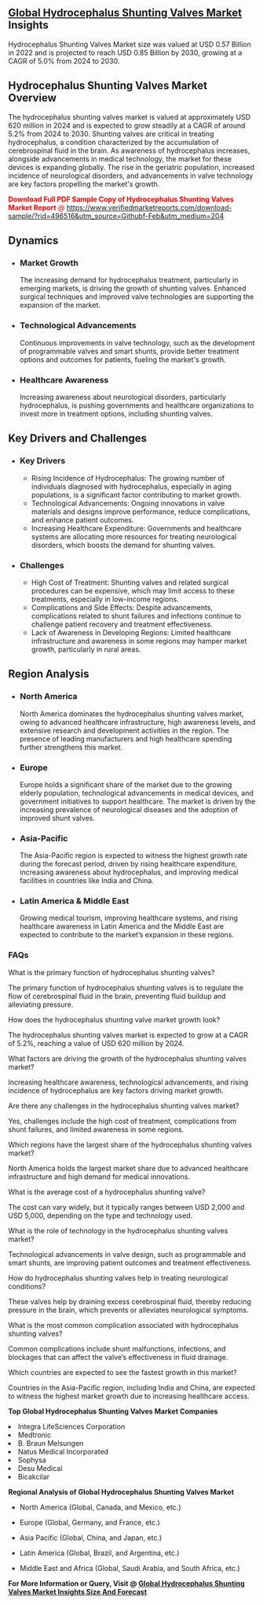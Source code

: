 <h2><a href="https://www.verifiedmarketreports.com/download-sample/?rid=496516&amp;utm_source=Githubf&amp;utm_medium=204" target="_blank">Global Hydrocephalus Shunting Valves Market</a> Insights</h2><p>Hydrocephalus Shunting Valves Market size was valued at USD 0.57 Billion in 2022 and is projected to reach USD 0.85 Billion by 2030, growing at a CAGR of 5.0% from 2024 to 2030.</p><p> <h2>Hydrocephalus Shunting Valves Market Overview</h2> <p>The hydrocephalus shunting valves market is valued at approximately USD 620 million in 2024 and is expected to grow steadily at a CAGR of around 5.2% from 2024 to 2030. Shunting valves are critical in treating hydrocephalus, a condition characterized by the accumulation of cerebrospinal fluid in the brain. As awareness of hydrocephalus increases, alongside advancements in medical technology, the market for these devices is expanding globally. The rise in the geriatric population, increased incidence of neurological disorders, and advancements in valve technology are key factors propelling the market's growth.</p> <p><p><span class=""><span style="color: #ff0000;"><strong>Download Full PDF Sample Copy of Hydrocephalus Shunting Valves Market Report</strong> @ </span><a href="https://www.verifiedmarketreports.com/download-sample/?rid=496516&amp;utm_source=Githubf-Feb&amp;utm_medium=204" target="_blank">https://www.verifiedmarketreports.com/download-sample/?rid=496516&amp;utm_source=Githubf-Feb&amp;utm_medium=204</a></span></p></p> <h2>Dynamics</h2> <ul> <li><h3>Market Growth</h3>The increasing demand for hydrocephalus treatment, particularly in emerging markets, is driving the growth of shunting valves. Enhanced surgical techniques and improved valve technologies are supporting the expansion of the market.</li> <li><h3>Technological Advancements</h3>Continuous improvements in valve technology, such as the development of programmable valves and smart shunts, provide better treatment options and outcomes for patients, fueling the market's growth.</li> <li><h3>Healthcare Awareness</h3>Increasing awareness about neurological disorders, particularly hydrocephalus, is pushing governments and healthcare organizations to invest more in treatment options, including shunting valves.</li> </ul> <h2>Key Drivers and Challenges</h2> <ul> <li><h3>Key Drivers</h3> <ul> <li>Rising Incidence of Hydrocephalus: The growing number of individuals diagnosed with hydrocephalus, especially in aging populations, is a significant factor contributing to market growth.</li> <li>Technological Advancements: Ongoing innovations in valve materials and designs improve performance, reduce complications, and enhance patient outcomes.</li> <li>Increasing Healthcare Expenditure: Governments and healthcare systems are allocating more resources for treating neurological disorders, which boosts the demand for shunting valves.</li> </ul> </li> <li><h3>Challenges</h3> <ul> <li>High Cost of Treatment: Shunting valves and related surgical procedures can be expensive, which may limit access to these treatments, especially in low-income regions.</li> <li>Complications and Side Effects: Despite advancements, complications related to shunt failures and infections continue to challenge patient recovery and treatment effectiveness.</li> <li>Lack of Awareness in Developing Regions: Limited healthcare infrastructure and awareness in some regions may hamper market growth, particularly in rural areas.</li> </ul> </li> </ul> <h2>Region Analysis</h2> <ul> <li><h3>North America</h3>North America dominates the hydrocephalus shunting valves market, owing to advanced healthcare infrastructure, high awareness levels, and extensive research and development activities in the region. The presence of leading manufacturers and high healthcare spending further strengthens this market.</li> <li><h3>Europe</h3>Europe holds a significant share of the market due to the growing elderly population, technological advancements in medical devices, and government initiatives to support healthcare. The market is driven by the increasing prevalence of neurological diseases and the adoption of improved shunt valves.</li> <li><h3>Asia-Pacific</h3>The Asia-Pacific region is expected to witness the highest growth rate during the forecast period, driven by rising healthcare expenditure, increasing awareness about hydrocephalus, and improving medical facilities in countries like India and China.</li> <li><h3>Latin America & Middle East</h3>Growing medical tourism, improving healthcare systems, and rising healthcare awareness in Latin America and the Middle East are expected to contribute to the market’s expansion in these regions.</li> </ul> <h3>FAQs</h3> <p>What is the primary function of hydrocephalus shunting valves?</p> <p>The primary function of hydrocephalus shunting valves is to regulate the flow of cerebrospinal fluid in the brain, preventing fluid buildup and alleviating pressure.</p> <p>How does the hydrocephalus shunting valve market growth look?</p> <p>The hydrocephalus shunting valves market is expected to grow at a CAGR of 5.2%, reaching a value of USD 620 million by 2024.</p> <p>What factors are driving the growth of the hydrocephalus shunting valves market?</p> <p>Increasing healthcare awareness, technological advancements, and rising incidence of hydrocephalus are key factors driving market growth.</p> <p>Are there any challenges in the hydrocephalus shunting valves market?</p> <p>Yes, challenges include the high cost of treatment, complications from shunt failures, and limited awareness in some regions.</p> <p>Which regions have the largest share of the hydrocephalus shunting valves market?</p> <p>North America holds the largest market share due to advanced healthcare infrastructure and high demand for medical innovations.</p> <p>What is the average cost of a hydrocephalus shunting valve?</p> <p>The cost can vary widely, but it typically ranges between USD 2,000 and USD 5,000, depending on the type and technology used.</p> <p>What is the role of technology in the hydrocephalus shunting valves market?</p> <p>Technological advancements in valve design, such as programmable and smart shunts, are improving patient outcomes and treatment effectiveness.</p> <p>How do hydrocephalus shunting valves help in treating neurological conditions?</p> <p>These valves help by draining excess cerebrospinal fluid, thereby reducing pressure in the brain, which prevents or alleviates neurological symptoms.</p> <p>What is the most common complication associated with hydrocephalus shunting valves?</p> <p>Common complications include shunt malfunctions, infections, and blockages that can affect the valve’s effectiveness in fluid drainage.</p> <p>Which countries are expected to see the fastest growth in this market?</p> <p>Countries in the Asia-Pacific region, including India and China, are expected to witness the highest market growth due to increasing healthcare access.</p> </p><p><strong>Top Global Hydrocephalus Shunting Valves Market Companies</strong></p><div data-test-id=""><p><li>Integra LifeSciences Corporation</li><li> Medtronic</li><li> B. Braun Melsungen</li><li> Natus Medical Incorporated</li><li> Sophysa</li><li> Desu Medical</li><li> Bicakcilar</li></p><div><strong>Regional Analysis of&nbsp;Global Hydrocephalus Shunting Valves Market</strong></div><ul><li dir="ltr"><p dir="ltr">North America&nbsp;(Global, Canada, and Mexico, etc.)</p></li><li dir="ltr"><p dir="ltr">Europe (Global, Germany, and France, etc.)</p></li><li dir="ltr"><p dir="ltr">Asia Pacific&nbsp;(Global, China, and Japan, etc.)</p></li><li dir="ltr"><p dir="ltr">Latin America&nbsp;(Global, Brazil, and Argentina, etc.)</p></li><li dir="ltr">Middle East and Africa&nbsp;(Global, Saudi Arabia, and South Africa, etc.)</li></ul><p><strong>For More Information or Query, Visit @&nbsp;</strong><strong><a href="https://www.verifiedmarketreports.com/product/hydrocephalus-shunting-valves-market/?utm_source=Githubf&amp;utm_medium=204" target="_blank">Global Hydrocephalus Shunting Valves Market Insights Size And Forecast</a></strong></p></div>
